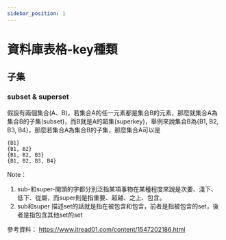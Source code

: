 ```yaml
---
sidebar_position: 1
---
```


# 資料庫表格-key種類



## 子集

### subset & superset
假設有兩個集合(A、B)，若集合A的任一元素都是集合B的元素，那麼就集合A為集合B的子集(subset)，而B就是A的超集(superkey)，舉例來說集合B為\{B1, B2, B3, B4\}，那麼若集合A為集合B的子集，那麼集合A可以是
```
{B1}
{B1, B2}
{B1, B2, B3}
{B1, B2, B3, B4}
```

Note：
1. sub-和super-開頭的字都分別泛指某項事物在某種程度來說是次要、淺下、低下、從屬，而super則是指重要、超越、之上、包含。
2. sub和super 描述set的話就是指在被包含和包含，前者是指被包含的set，後者是指包含其他set的set

參考資料：
https://www.itread01.com/content/1547202186.html
